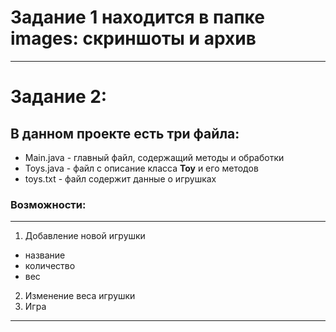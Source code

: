 # Задание 1 находится в папке images: скриншоты и архив
*** 
# Задание 2:
## В данном проекте есть три файла:
* Main.java - главный файл, содержащий методы и обработки
* Toys.java - файл с описание класса **Toy** и его методов
* toys.txt - файл содержит данные о игрушках

### Возможности:
*** 
1. Добавление новой игрушки
+ название
+ количество
+ вес
2. Изменение веса игрушки
3. Игра
***
